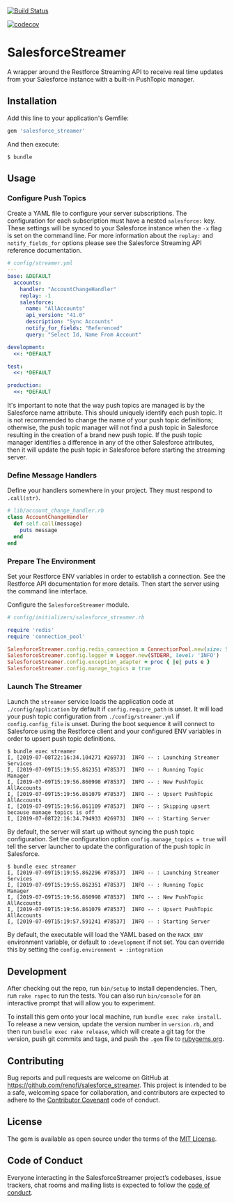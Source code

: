 [![Build Status](https://travis-ci.org/RenoFi/salesforce_streamer.svg?branch=master)](https://travis-ci.org/RenoFi/salesforce_streamer)

[![codecov](https://codecov.io/gh/RenoFi/salesforce_streamer/branch/master/graph/badge.svg)](https://codecov.io/gh/RenoFi/salesforce_streamer)

# SalesforceStreamer

A wrapper around the Restforce Streaming API to receive real time updates from
your Salesforce instance with a built-in PushTopic manager.

## Installation

Add this line to your application's Gemfile:

```ruby
gem 'salesforce_streamer'
```

And then execute:

    $ bundle

## Usage

### Configure Push Topics

Create a YAML file to configure your server subscriptions.  The configuration
for each subscription must have a nested `salesforce:` key. These settings will
be synced to your Salesforce instance when the `-x` flag is set on the command
line. For more information about the `replay:` and `notify_fields_for` options
please see the Salesforce Streaming API reference documentation.

```yaml
# config/streamer.yml
---
base: &DEFAULT
  accounts:
    handler: "AccountChangeHandler"
    replay: -1
    salesforce:
      name: "AllAccounts"
      api_version: "41.0"
      description: "Sync Accounts"
      notify_for_fields: "Referenced"
      query: "Select Id, Name From Account"

development:
  <<: *DEFAULT

test:
  <<: *DEFAULT

production:
  <<: *DEFAULT
```

It's important to note that the way push topics are managed is by the Salesforce
name attribute.  This should uniquely identify each push topic.  It is not
recommended to change the name of your push topic definitions; otherwise, the
push topic manager will not find a push topic in Salesforce resulting in the
creation of a brand new push topic. If the push topic manager identifies a
difference in any of the other Salesforce attributes, then it will update the
push topic in Salesforce before starting the streaming server.

### Define Message Handlers

Define your handlers somewhere in your project. They must respond to
`.call(str)`.

```ruby
# lib/account_change_handler.rb
class AccountChangeHandler
  def self.call(message)
    puts message
  end
end
```

### Prepare The Environment

Set your Restforce ENV variables in order to establish a connection. See the
Restforce API documentation for more details. Then start the server using the
command line interface.

Configure the `SalesforceStreamer` module.

```ruby
# config/initializers/salesforce_streamer.rb

require 'redis'
require 'connection_pool'

SalesforceStreamer.config.redis_connection = ConnectionPool.new(size: 5, timeout: 5) { Redis.new }
SalesforceStreamer.config.logger = Logger.new(STDERR, level: 'INFO')
SalesforceStreamer.config.exception_adapter = proc { |e| puts e }
SalesforceStreamer.config.manage_topics = true
```

### Launch The Streamer

Launch the `streamer` service loads the application code at
`./config/application` by default if `config.require_path` is unset. It will
load your push topic configuration from `./config/streamer.yml` if
`config.config_file` is unset. During the boot sequence it will connect to
Salesforce using the Restforce client and your configured ENV variables in order
to upsert push topic definitions.

```
$ bundle exec streamer
I, [2019-07-08T22:16:34.104271 #26973]  INFO -- : Launching Streamer Services
I, [2019-07-09T15:19:55.862351 #78537]  INFO -- : Running Topic Manager
I, [2019-07-09T15:19:56.860998 #78537]  INFO -- : New PushTopic AllAccounts
I, [2019-07-09T15:19:56.861079 #78537]  INFO -- : Upsert PushTopic AllAccounts
I, [2019-07-09T15:19:56.861109 #78537]  INFO -- : Skipping upsert because manage topics is off
I, [2019-07-08T22:16:34.794933 #26973]  INFO -- : Starting Server
```

By default, the server will start up without syncing the push topic configuration.
Set the configuration option `config.manage_topics = true` will tell the server
launcher to update the configuration of the push topic in Salesforce.

```
$ bundle exec streamer
I, [2019-07-09T15:19:55.862296 #78537]  INFO -- : Launching Streamer Services
I, [2019-07-09T15:19:55.862351 #78537]  INFO -- : Running Topic Manager
I, [2019-07-09T15:19:56.860998 #78537]  INFO -- : New PushTopic AllAccounts
I, [2019-07-09T15:19:56.861079 #78537]  INFO -- : Upsert PushTopic AllAccounts
I, [2019-07-09T15:19:57.591241 #78537]  INFO -- : Starting Server
```

By default, the executable will load the YAML based on the `RACK_ENV` environment
variable, or default to `:development` if not set. You can override this by
setting the `config.environment = :integration`

## Development

After checking out the repo, run `bin/setup` to install dependencies. Then, run `rake rspec` to run the tests. You can also run `bin/console` for an interactive prompt that will allow you to experiment.

To install this gem onto your local machine, run `bundle exec rake install`. To release a new version, update the version number in `version.rb`, and then run `bundle exec rake release`, which will create a git tag for the version, push git commits and tags, and push the `.gem` file to [rubygems.org](https://rubygems.org).

## Contributing

Bug reports and pull requests are welcome on GitHub at https://github.com/renofi/salesforce_streamer. This project is intended to be a safe, welcoming space for collaboration, and contributors are expected to adhere to the [Contributor Covenant](http://contributor-covenant.org) code of conduct.

## License

The gem is available as open source under the terms of the [MIT License](https://opensource.org/licenses/MIT).

## Code of Conduct

Everyone interacting in the SalesforceStreamer project’s codebases, issue trackers, chat rooms and mailing lists is expected to follow the [code of conduct](https://github.com/renofi/salesforce_streamer/blob/master/CODE_OF_CONDUCT.md).
